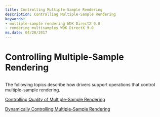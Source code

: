 ```yaml
---
title: Controlling Multiple-Sample Rendering
description: Controlling Multiple-Sample Rendering
keywords:
- multiple-sample rendering WDK DirectX 9.0
- rendering multisamples WDK DirectX 9.0
ms.date: 04/20/2017
---
```


# Controlling Multiple-Sample Rendering


## <span id="ddk_controlling_multiple_sample_rendering_gg"></span><span id="DDK_CONTROLLING_MULTIPLE_SAMPLE_RENDERING_GG"></span>


The following topics describe how drivers support operations that control multiple-sample rendering.

[Controlling Quality of Multiple-Sample Rendering](controlling-quality-of-multiple-sample-rendering.md)

[Dynamically Controlling Multiple-Sample Rendering](dynamically-controlling-multiple-sample-rendering.md)

 

 





